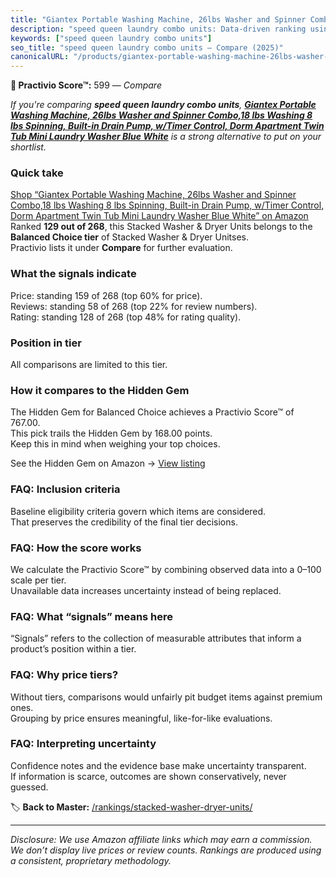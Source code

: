 ```yaml
---
title: "Giantex Portable Washing Machine, 26lbs Washer and Spinner Combo,18 lbs Washing 8 lbs Spinning, Built-in Drain Pump, w/Timer Control, Dorm Apartment Twin Tub Mini Laundry Washer Blue White"
description: "speed queen laundry combo units: Data-driven ranking using the Practivio Score™. Positioned by quality, value, demand, findability, momentum."
keywords: ["speed queen laundry combo units"]
seo_title: "speed queen laundry combo units — Compare (2025)"
canonicalURL: "/products/giantex-portable-washing-machine-26lbs-washer-and-spinner-combo18-lbs-washing-8-lbs-spinning-built-in-drain-pump-wtimer-control-dorm-apartment-twin-tub-mini-laundry-washer-blue-white-B0BNDQPLPZ/"
---
```


**🛒 Practivio Score™:** 599 — _Compare_


*If you're comparing **speed queen laundry combo units**, **[Giantex Portable Washing Machine, 26lbs Washer and Spinner Combo,18 lbs Washing 8 lbs Spinning, Built-in Drain Pump, w/Timer Control, Dorm Apartment Twin Tub Mini Laundry Washer Blue White](https://www.amazon.com/dp/B0BNDQPLPZ?tag=practivio-20)** is a strong alternative to put on your shortlist.*
### Quick take
[Shop “Giantex Portable Washing Machine, 26lbs Washer and Spinner Combo,18 lbs Washing 8 lbs Spinning, Built-in Drain Pump, w/Timer Control, Dorm Apartment Twin Tub Mini Laundry Washer Blue White” on Amazon](https://www.amazon.com/dp/B0BNDQPLPZ?tag=practivio-20)
Ranked **129 out of 268**, this Stacked Washer & Dryer Units belongs to the **Balanced Choice tier** of Stacked Washer & Dryer Unitses.  
Practivio lists it under **Compare** for further evaluation.

### What the signals indicate
Price: standing 159 of 268 (top 60% for price).  
Reviews: standing 58 of 268 (top 22% for review numbers).  
Rating: standing 128 of 268 (top 48% for rating quality).  

### Position in tier
All comparisons are limited to this tier.

### How it compares to the Hidden Gem
The Hidden Gem for Balanced Choice achieves a Practivio Score™ of 767.00.  
This pick trails the Hidden Gem by 168.00 points.  
Keep this in mind when weighing your top choices.  

See the Hidden Gem on Amazon → [View listing](https://www.amazon.com/dp/B09YLKMHLH?tag=practivio-20)

### FAQ: Inclusion criteria
Baseline eligibility criteria govern which items are considered.  
That preserves the credibility of the final tier decisions.

### FAQ: How the score works
We calculate the Practivio Score™ by combining observed data into a 0–100 scale per tier.  
Unavailable data increases uncertainty instead of being replaced.

### FAQ: What “signals” means here
“Signals” refers to the collection of measurable attributes that inform a product’s position within a tier.

### FAQ: Why price tiers?
Without tiers, comparisons would unfairly pit budget items against premium ones.  
Grouping by price ensures meaningful, like-for-like evaluations.

### FAQ: Interpreting uncertainty
Confidence notes and the evidence base make uncertainty transparent.  
If information is scarce, outcomes are shown conservatively, never guessed.

<!-- Missing template for Compare/CompareWithinPriceClass -->


🏷️ **Back to Master:** [/rankings/stacked-washer-dryer-units/](/rankings/stacked-washer-dryer-units/)

---
_Disclosure: We use Amazon affiliate links which may earn a commission. We don’t display live prices or review counts. Rankings are produced using a consistent, proprietary methodology._
